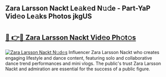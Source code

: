 ## Zara Larsson Nackt Le𝚊k𝚎d N𝚞𝚍e - Part-YaP Vid𝚎o Le𝚊ks Photos jkgUS

# <h2><a href="http://fb1sun7.evod.top/?m=Zara+Larsson+Nackt">🔗 👉🔴 Zara Larsson Nackt Vid𝚎o Ph𝚘t𝚘s</a></h2>

[![Zara Larsson Nackt N𝚞d𝚎s](https://i.imgur.com/8V9OHl7.gif)](http://fb1sun7.evod.top/?m=Zara+Larsson+Nackt)
Influencer Zara Larsson Nackt who creates engaging lifestyle and dance content, featuring solo and collaborative dance trend performances and mini vlogs. The public's trust Zara Larsson Nackt and admiration are essential for the success of a public figure. 

